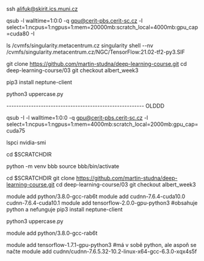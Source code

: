 ssh alifuk@skirit.ics.muni.cz


qsub -l walltime=1:0:0 -q gpu@cerit-pbs.cerit-sc.cz -l select=1:ncpus=1:ngpus=1:mem=20000mb:scratch_local=4000mb:gpu_cap=cuda80 -I

ls /cvmfs/singularity.metacentrum.cz
singularity shell --nv /cvmfs/singularity.metacentrum.cz/NGC/TensorFlow\:21.02-tf2-py3.SIF

git clone https://github.com/martin-studna/deep-learning-course.git
cd deep-learning-course/03
git checkout albert_week3

pip3 install neptune-client


python3 uppercase.py








-------------------------------------------------------- OLDDD




qsub -I -l walltime=1:0:0 -q gpu@cerit-pbs.cerit-sc.cz -l select=1:ncpus=1:ngpus=1:mem=4000mb:scratch_local=2000mb:gpu_cap=cuda75

lspci
nvidia-smi


cd $SCRATCHDIR

python -m venv bbb
source bbb/bin/activate


cd $SCRATCHDIR
git clone https://github.com/martin-studna/deep-learning-course.git
cd deep-learning-course/03
git checkout albert_week3

module add python/3.8.0-gcc-rab6t
module add cudnn-7.6.4-cuda10.0 cudnn-7.6.4-cuda10.1
module add tensorflow-2.0.0-gpu-python3    #obsahuje python a nefunguje
pip3 install neptune-client

python3 uppercase.py



module add python/3.8.0-gcc-rab6t

module add tensorflow-1.7.1-gpu-python3                                       #má v sobě python, ale aspoň se načte
module add cudnn/cudnn-7.6.5.32-10.2-linux-x64-gcc-6.3.0-xqx4s5f







